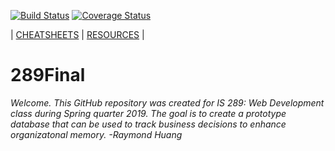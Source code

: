 [![Build Status](https://travis-ci.com/goudstad/289Final.svg?branch=master)](https://travis-ci.com/goudstad/289Final)
[![Coverage Status](https://coveralls.io/repos/github/goudstad/289Final/badge.svg?branch=master)](https://coveralls.io/github/goudstad/289Final?branch=master)

\| [CHEATSHEETS](cheatsheet.md) \| [RESOURCES](resources.md) \|
# 289Final
*Welcome. This GitHub repository was created for IS 289: Web Development class during Spring quarter 2019. The goal is to create a prototype database that can be used to track business decisions to enhance organizatonal memory.  -Raymond Huang*

